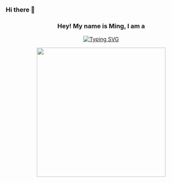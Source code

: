 ### Hi there 👋


<h3 align="center">
  Hey! My name is Ming, I am a
</h3>

<p align="center">
<a href="https://git.io/typing-svg"><img src="https://readme-typing-svg.demolab.com?font=Roboto+Slab&pause=1000&size=30&color=rgb(253,229,170)&center=true&vCenter=true&width=435&lines=Full+Stack+Web+Developer;Software+Development+Engineer" alt="Typing SVG" /></a>
<p>
 
<div align='center'>
 <image src="https://github.com/EffieML/EffieML/blob/main/ming-pic1.gif" width="340" height="auto" >
</div>
  
<!--
**EffieML/EffieML** is a ✨ _special_ ✨ repository because its `README.md` (this file) appears on your GitHub profile.

Here are some ideas to get you started:

- 🔭 I’m currently working on ...
- 🌱 I’m currently learning ...
- 👯 I’m looking to collaborate on ...
- 🤔 I’m looking for help with ...
- 💬 Ask me about ...
- 📫 How to reach me: ...
- 😄 Pronouns: ...
- ⚡ Fun fact: ...
-->
